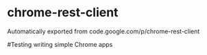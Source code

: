 # chrome-rest-client
Automatically exported from code.google.com/p/chrome-rest-client

#Testing writing simple Chrome apps
